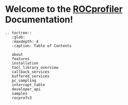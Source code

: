 # Welcome to the [ROCprofiler](https://github.com/ROCm/rocprofiler-sdk) Documentation!

```eval_rst
.. toctree::
   :glob:
   :maxdepth: 4
   :caption: Table of Contents

   about
   features
   installation
   tool_library_overview
   callback_services
   buffered_services
   pc_sampling
   intercept_table
   developer_api
   samples
   rocprofv3
```
